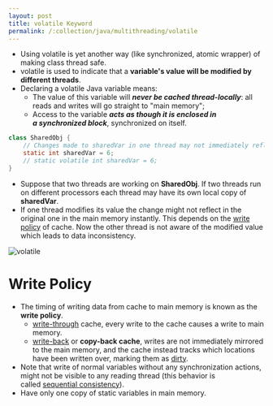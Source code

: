```yaml
---
layout: post
title: volatile Keyword
permalink: /:collection/java/multithreading/volatile
---
```



* Using volatile is yet another way (like synchronized, atomic wrapper) of making class thread safe.
* volatile is used to indicate that a **variable's value will be modified by different threads**.
* Declaring a volatile Java variable means:
  - The value of this variable will ***never be cached thread-locally***: all reads and writes will go straight to "main memory";
  - Access to the variable ***acts as though it is enclosed in a synchronized block***, synchronized on itself.

```java
class SharedObj {
    // Changes made to sharedVar in one thread may not immediately reflect in other thread
    static int sharedVar = 6;
    // static volatile int sharedVar = 6;
}
```

* Suppose that two threads are working on **SharedObj**. If two threads run on different processors each thread may have its own local copy of **sharedVar**.
* If one thread modifies its value the change might not reflect in the original one in the main memory instantly. This depends on the [write policy](https://en.wikipedia.org/wiki/CPU_cache#Write_policies) of cache. Now the other thread is not aware of the modified value which leads to data inconsistency.

![volatile]({{site.cdn}}/java/multi-threading/volatile.png)

# Write Policy
* The timing of writing data from cache to main memory is known as the **write policy**.
  - [write-through](https://en.wikipedia.org/wiki/Cache_(computing)#WRITE-THROUGH) cache, every write to the cache causes a write to main memory.
  - [write-back](https://en.wikipedia.org/wiki/Cache_(computing)#WRITE-BACK) or **copy-back cache**, writes are not immediately mirrored to the main memory, and the cache instead tracks which locations have been written over, marking them as [dirty](https://en.wikipedia.org/wiki/Dirty_bit).
* Note that write of normal variables without any synchronization actions, might not be visible to any reading thread (this behavior is called [sequential consistency](https://en.wikipedia.org/wiki/Sequential_consistency)). 
*	Have only one copy of static variables in main memory. 
